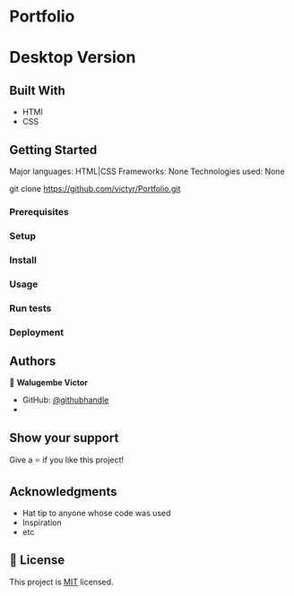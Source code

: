 # Portfolio
# Desktop Version
## Built With

- HTMl
- CSS

## Getting Started
Major languages: HTML|CSS
Frameworks: None
Technologies used: None

git clone https://github.com/victyr/Portfolio.git



### Prerequisites

### Setup


### Install

### Usage

### Run tests

### Deployment



## Authors

👤 **Walugembe Victor**

- GitHub: [@githubhandle](https://github.com/victyr)
- 

## Show your support

Give a ⭐️ if you like this project!

## Acknowledgments

- Hat tip to anyone whose code was used
- Inspiration
- etc

## 📝 License

This project is [MIT](./MIT.md) licensed.
